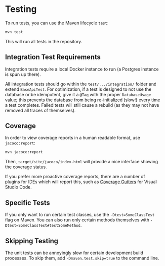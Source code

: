 # Testing

To run tests, you can use the Maven lifecycle `test`:

```sh
mvn test
```

This will run all tests in the repository.

## Integration Test Requirements

Integration tests require a local Docker instance to run (a Postgres instance is spun up there).

All integration tests should go within the `test/.../integration/` folder and extend `BaseApiTest`.
For optimization, if a test is designed to not use the database or be idempotent, give it a `@Tag`
with the proper `DatabaseUsage` value; this prevents the database from being re-initialized (slow!)
every time a test completes. Failed tests will still cause a rebuild (as they may not have removed
all traces of themselves).

## Coverage

In order to view coverage reports in a human readable format, use `jacoco:report`:

```sh
mvn jacoco:report
```

Then, `target/site/jacoco/index.html` will provide a nice interface showing the coverage status.

If you prefer more proactive coverage reports, there are a number of plugins for IDEs which will
report this, such as
[Coverage Gutters](https://marketplace.visualstudio.com/items?itemName=ryanluker.vscode-coverage-gutters)
for Visual Studio Code.

## Specific Tests

If you only want to run certain test classes, use the `-Dtest=SomeClassTest` flag on Maven. You can
also run only certain methods themselves with `-Dtest=SomeClassTest#testSomeMethod`.

## Skipping Testing

The unit tests can be annoyingly slow for certain development build processes. To skip them, add
`-Dmaven.test.skip=true` to the command line.
